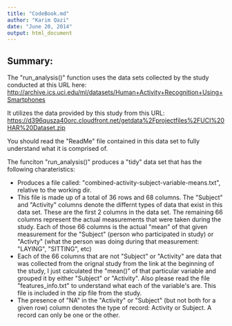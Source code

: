 ```yaml
---
title: "CodeBook.md"
author: "Karim Qazi"
date: "June 20, 2014"
output: html_document
---
```


<h2>Summary:</h2>

The "run_analysis()" function uses the data sets collected by the study conducted at this URL here: 
http://archive.ics.uci.edu/ml/datasets/Human+Activity+Recognition+Using+Smartphones

It utilizes the data provided by this study from this URL:
https://d396qusza40orc.cloudfront.net/getdata%2Fprojectfiles%2FUCI%20HAR%20Dataset.zip

You should read the "ReadMe" file contained in this data set to fully understand what it is comprised of.

The funciton "run_analysis()" produces a "tidy" data set that has the following charateristics:

* Produces a file called: "combined-activity-subject-variable-means.txt", relative to the working dir.
* This file is made up of a total of 36 rows and 68 columns. The "Subject" and "Activity" columns denote the differnt types of data that exist in this data set.  These are the first 2 columns in the data set.  The remaining 66 columns represent the actual measurements that were taken during the study.  Each of those 66 columns is the actual "mean" of that given measurement for the "Subject" (person who participated in study) or "Activty" (what the person was doing during that measurement: "LAYING", "SITTING", etc)
* Each of the 66 columns that are not "Subject" or "Activity" are data that was collected from the orignal study from the link at the beginning of the study, I just calculated the "mean()" of that particular variable and grouped it by either "Subject" or "Activity".  Also please read the file "features_info.txt" to understand what each of the variable's are.  This file is included in the zip file from the study.
* The presence of "NA" in the "Activity" or "Subject" (but not both for a given row)  column denotes the type of record: Activity or Subject.  A record can only be one or the other.

